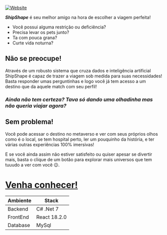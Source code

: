 [![Website](https://shipshape.netlify.app/assets/ShipShape_Logo.83e27d70.png)](https://shipshape.netlify.app)

***ShipShape*** é seu melhor amigo na hora de escolher a viagem perfeita!
- Você possui alguma restrição ou deficiência? 
- Precisa levar os pets junto? 
- Ta com pouca grana?
- Curte vida noturna?

## Não se preocupe!
Através de um robusto sistema que cruza dados e inteligência artificial ShipShape é capaz de trazer a viagem sob medida para suas necessidades!
Basta responder umas perguntinhas e logo você já tem acesso a um destino que da aquele match com seu perfil!

### *Ainda não tem certeza? Tava só dando uma olhadinha mas não queria viajar agora?*
## Sem problema!
Você pode acessar o destino no metaverso e ver com seus próprios olhos como é o local, se tem hospital perto, ler um pouquinho da história, e ter várias outras experiências 100% imersivas!

E se você ainda assim não estiver satisfeito ou quiser apesar se divertir mais, basta o clique de um botão para explorar mais universos que tem tuuudo a ver com você 😉.
</br>

# [Venha conhecer!](https://shipshape.netlify.app)

| Ambiente | Stack |
| ------ | ------ |
| Backend | C# .Net 7 |
| FrontEnd | React 18.2.0 |
| Database | MySql |


